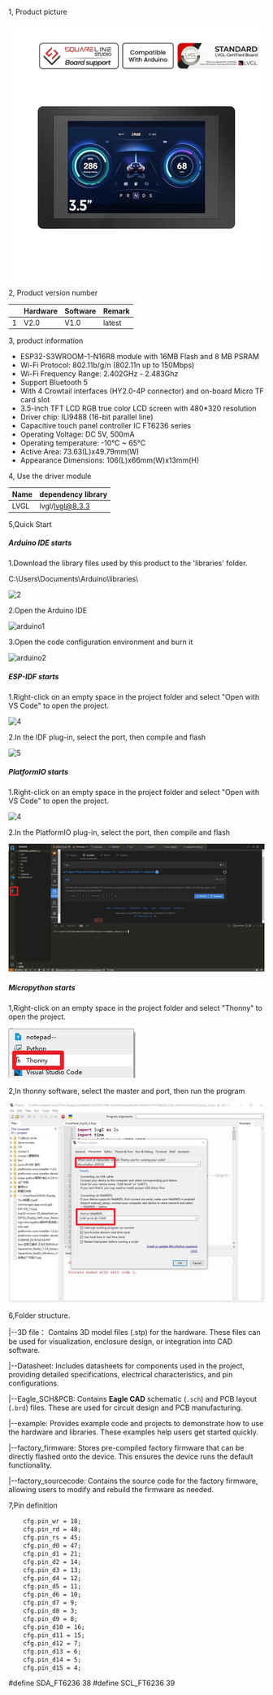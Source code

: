 1, Product picture

![esp32_terminal_dlc35010_1_6_1_02](./esp32_terminal_dlc35010_1_6_1_02.jpg)

2, Product version number

|      | Hardware | Software | Remark |
| ---- | -------- | -------- | ------ |
| 1    | V2.0     | V1.0     | latest |

3, product information

- ESP32-S3WROOM-1-N16R8 module with 16MB Flash and 8 MB PSRAM
- Wi-Fi Protocol: 802.11b/g/n (802.11n up to 150Mbps)
- Wi-Fi Frequency Range: 2.402GHz - 2.483Ghz
- Support Bluetooth 5
- With 4 Crowtail interfaces (HY2.0-4P connector) and on-board Micro TF card slot
- 3.5-inch TFT LCD RGB true color LCD screen with 480*320 resolution
- Driver chip: ILI9488 (16-bit parallel line)
- Capacitive touch panel controller IC FT6236 series
- Operating Voltage: DC 5V, 500mA
- Operating temperature: -10°C ~ 65°C
- Active Area: 73.63(L)x49.79mm(W)
- Appearance Dimensions: 106(L)x66mm(W)x13mm(H)

4, Use the driver module

| Name | dependency library |
| ---- | ------------------ |
| LVGL | lvgl/lvgl@8.3.3    |

5,Quick Start

##### Arduino IDE starts

1.Download the library files used by this product to the 'libraries' folder.

C:\Users\Documents\Arduino\libraries\

![2](https://github.com/user-attachments/assets/86c568bb-3921-4a07-ae91-62d7ce752e50)



2.Open the Arduino IDE

![arduino1](https://github.com/user-attachments/assets/53a44b6e-cf7e-4a7d-8f2d-00c37cb20729)



3.Open the code configuration environment and burn it

![arduino2](https://github.com/user-attachments/assets/e478382b-985e-492d-ab27-11ebc96a9724)



##### ESP-IDF starts

1.Right-click on an empty space in the project folder and select "Open with VS Code" to open the project.



![4](https://github.com/user-attachments/assets/a842ad62-ed8b-49c0-bfda-ee39102da467)

2.In the IDF plug-in, select the port, then compile and flash

![5](https://github.com/user-attachments/assets/76b6182f-0998-4496-920d-d262a5142df3)



##### PlatformIO starts

1.Right-click on an empty space in the project folder and select "Open with VS Code" to open the project.

![4](https://github.com/user-attachments/assets/a842ad62-ed8b-49c0-bfda-ee39102da467)

2.In the PlatformIO plug-in, select the port, then compile and flash

![platformIO](./platformIO.jpg)

##### Micropython starts

1,Right-click on an empty space in the project folder and select "Thonny" to open the project.

![thonny](./thonny.jpg)

2,In thonny software, select the master and port, then run the program

![thonny2](./thonny2.jpg)

6,Folder structure.

|--3D file： Contains 3D model files (.stp) for the hardware. These files can be used for visualization, enclosure design, or integration into CAD software.

|--Datasheet: Includes datasheets for components used in the project, providing detailed specifications, electrical characteristics, and pin configurations.

|--Eagle_SCH&PCB: Contains **Eagle CAD** schematic (`.sch`) and PCB layout (`.brd`) files. These are used for circuit design and PCB manufacturing.

|--example: Provides example code and projects to demonstrate how to use the hardware and libraries. These examples help users get started quickly.

|--factory_firmware: Stores pre-compiled factory firmware that can be directly flashed onto the device. This ensures the device runs the default functionality.

|--factory_sourcecode: Contains the source code for the factory firmware, allowing users to modify and rebuild the firmware as needed.

7,Pin definition



        cfg.pin_wr = 18;
        cfg.pin_rd = 48;
        cfg.pin_rs = 45;
        cfg.pin_d0 = 47;
        cfg.pin_d1 = 21;
        cfg.pin_d2 = 14;
        cfg.pin_d3 = 13;
        cfg.pin_d4 = 12;
        cfg.pin_d5 = 11;
        cfg.pin_d6 = 10;
        cfg.pin_d7 = 9;
        cfg.pin_d8 = 3;
        cfg.pin_d9 = 8;
        cfg.pin_d10 = 16;
        cfg.pin_d11 = 15;
        cfg.pin_d12 = 7;
        cfg.pin_d13 = 6;
        cfg.pin_d14 = 5;
        cfg.pin_d15 = 4;
#define SDA_FT6236 38
#define SCL_FT6236 39

